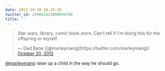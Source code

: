 ```yaml
---
date: 2012-10-20 10:25:29
twitter_id: 259661623000694784
title: ''
---
```


<blockquote class="twitter-tweet"><p lang="en" dir="ltr">Star wars, library, comic book store.  Can&#39;t tell if I&#39;m doing this for the offspring or myself.</p>&mdash; Dad Bane ([@marleymang](https://twitter.com/marleymang)) <a href="https://twitter.com/marleymang/status/259631530345906176?ref_src=twsrc%5Etfw">October 20, 2012</a></blockquote>
<script async src="https://platform.twitter.com/widgets.js" charset="utf-8"></script>

[@marleymang](https://twitter.com/marleymang) raise up a child in the way he should go.
